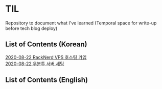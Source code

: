 # TIL
Repository to document what I've learned (Temporal space for write-up before tech blog deploy)

## List of Contents (Korean)
[2020-08-22 RackNerd VPS 호스팅 가입](https://github.com/hyecheol123/TIL/blob/master/kor/2020-08-22_RackNerd.md)  
[2020-08-22 우분투 서버 세팅](https://github.com/hyecheol123/TIL/blob/master/kor/2020-08-22_Ubuntu_Setup.md)

## List of Contents (English)
